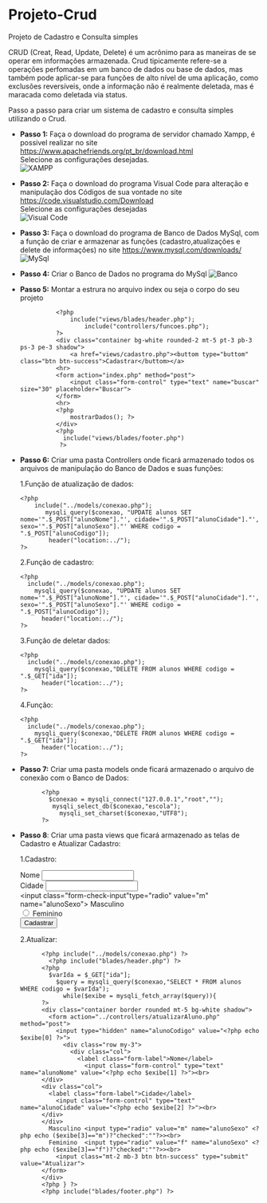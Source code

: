 # Projeto-Crud
Projeto de Cadastro e Consulta simples 

CRUD (Creat, Read, Update, Delete) é um acrônimo para as maneiras de se operar em informações armazenada. Crud tipicamente refere-se a operações perfomadas em um banco de dados ou base de dados, mas também pode aplicar-se para funções de alto nível de uma aplicação, como exclusões reversíveis, onde a informação não é realmente deletada, mas é maracada como deletada via status.

Passo a passo para criar um sistema de cadastro e consulta simples utilizando o Crud.

* **Passo 1:**
Faça o download do programa de servidor chamado Xampp, é possivel realizar no site <https://www.apachefriends.org/pt_br/download.html><br>
Selecione as configurações desejadas.<br>
![XAMPP](xamp1.jpg)

* **Passo 2:**
Faça o download do programa Visual Code para alteração e manipulação dos Códigos de sua vontade no site <https://code.visualstudio.com/Download><br>
Selecione as configurações desejadas <br>
![Visual Code](visual1.png)

* **Passo 3:**
Faça o download do programa de Banco de Dados MySql, com a função de criar e armazenar as funções (cadastro,atualizações e delete de informações) no site <https://www.mysql.com/downloads/><br>
![MySql](mysql.png)

* **Passo 4:**
Criar o Banco de Dados no programa do MySql
![Banco](banco.png)
                
* **Passo 5:**
Montar a estrura no arquivo index ou seja o corpo do seu projeto<br>
                
             
                <?php 
                    include("views/blades/header.php"); 
                        include("controllers/funcoes.php");
                ?>
                <div class="container bg-white rounded-2 mt-5 pt-3 pb-3 ps-3 pe-3 shadow">
                    <a href="views/cadastro.php"><buttom type="buttom" class="btn btn-success">Cadastrar</buttom></a>
                <hr>
                <form action="index.php" method="post">
                    <input class="form-control" type="text" name="buscar" size="30" placeholder="Buscar">
                </form>
                <hr>
                <?php 
                    mostrarDados(); ?>
                </div>
                <?php
                  include("views/blades/footer.php")
                 ?>

* **Passo 6:**
Criar uma pasta Controllers onde ficará armazenado todos os arquivos de manipulação do Banco de Dados e suas funções:
  
  1.Função de atualização de dados:
      
      <?php
          include("../models/conexao.php");
             mysqli_query($conexao, "UPDATE alunos SET nome='".$_POST["alunoNome"]."', cidade='".$_POST["alunoCidade"]."', sexo='".$_POST["alunoSexo"]."' WHERE codigo = ".$_POST["alunoCodigo"]);
              header("location:../");
      ?>
  
  2.Função de cadastro:
  
      <?php
        include("../models/conexao.php");
          mysqli_query($conexao, "UPDATE alunos SET nome='".$_POST["alunoNome"]."', cidade='".$_POST["alunoCidade"]."', sexo='".$_POST["alunoSexo"]."' WHERE codigo = ".$_POST["alunoCodigo"]);
            header("location:../");
      ?>

  3.Função de deletar dados:
  
      <?php
        include("../models/conexao.php");
          mysqli_query($conexao,"DELETE FROM alunos WHERE codigo = ".$_GET["ida"]);
            header("location:../");
      ?>
      
  4.Função:
  
      <?php
        include("../models/conexao.php");
          mysqli_query($conexao,"DELETE FROM alunos WHERE codigo = ".$_GET["ida"]);
            header("location:../");
      ?>
      
 * **Passo 7:**
 Criar uma pasta models onde ficará armazenado o arquivo de conexão com o Banco de Dados:
 
             <?php
               $conexao = mysqli_connect("127.0.0.1","root","");
                mysqli_select_db($conexao,"escola");
                  mysqli_set_charset($conexao,"UTF8");
             ?>
             
* **Passo 8**:
Criar uma pasta views que ficará armazenado as telas de Cadastro e Atualizar Cadastro:
          
  1.Cadastro:
            <?php include("blades/header.php") ?>
              <div class="container border rounded mt-5 bg-white shadow">
                <form action="../controllers/cadastrarAluno.php" method="post">
                  <div class="row">
                    <div class="col">
                      <label class="form-label">Nome</label>
                        <input class="form-control" type="text" name="alunoNome"><br>
              </div>
              <div class="col">
                <label class="form-label">Cidade</label>
                  <input class="form-control" type="text" name="alunoCidade"><br>
              </div>
              </div>
              <input class="form-check-input"type="radio" value="m" name="alunoSexo">
                <label class="radio-inline"> Masculino </label><br>
                  <input class="form-check-input" type="radio" value="f" name="alunoSexo">
                    <label class="radio-inline"> Feminino </label><br>
                      <input class="mt-2 mb-3 btn btn-success" type="submit" value="Cadastrar">
              </form>
              </div>
                <?php include("blades/footer.php") ?>
                
  2.Atualizar:
            
            <?php include("../models/conexao.php") ?>
              <?php include("blades/header.php") ?>
            <?php
              $varIda = $_GET["ida"];
                $query = mysqli_query($conexao,"SELECT * FROM alunos WHERE codigo = $varIda");
                  while($exibe = mysqli_fetch_array($query)){
            ?>
            <div class="container border rounded mt-5 bg-white shadow">
              <form action="../controllers/atualizarAluno.php" method="post">
                <input type="hidden" name="alunoCodigo" value="<?php echo $exibe[0] ?>">
                  <div class="row my-3">
                    <div class="col">
                      <label class="form-label">Nome</label>
                        <input class="form-control" type="text" name="alunoNome" value="<?php echo $exibe[1] ?>"><br>
            </div>
            <div class="col">
              <label class="form-label">Cidade</label>
                <input class="form-control" type="text" name="alunoCidade" value="<?php echo $exibe[2] ?>"><br>
            </div>
            </div>
              Masculino <input type="radio" value="m" name="alunoSexo" <?php echo ($exibe[3]=="m")?"checked":""?>><br>
              Feminino  <input type="radio" value="f" name="alunoSexo" <?php echo ($exibe[3]=="f")?"checked":""?>><br>
                <input class="mt-2 mb-3 btn btn-success" type="submit" value="Atualizar">
            </form>
            </div>
            <?php } ?>
            <?php include("blades/footer.php") ?>
            
            
